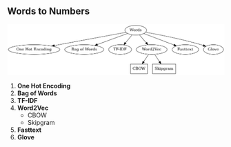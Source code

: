## Words to Numbers

![Words to Numbers Graph](words_to_numbers_graph.png)

1. **One Hot Encoding**
2. **Bag of Words**
3. **TF-IDF**
4. **Word2Vec**
   - CBOW
   - Skipgram
5. **Fasttext**
6. **Glove**
